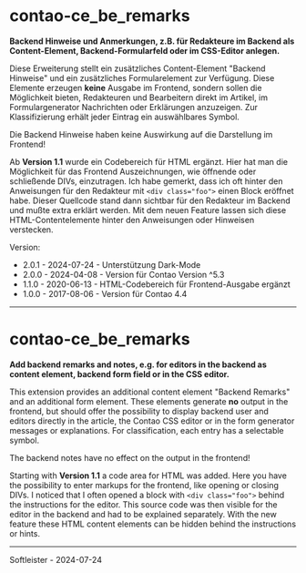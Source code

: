 # contao-ce_be_remarks
**Backend Hinweise und Anmerkungen, z.B. für Redakteure im Backend als Content-Element, 
Backend-Formularfeld oder im CSS-Editor anlegen.**

Diese Erweiterung stellt ein zusätzliches Content-Element "Backend Hinweise" und ein zusätzliches 
Formularelement zur Verfügung. Diese Elemente erzeugen **keine** Ausgabe im Frontend, sondern sollen 
die Möglichkeit bieten, Redakteuren und Bearbeitern direkt im Artikel, im Formulargenerator Nachrichten 
oder Erklärungen anzuzeigen. Zur Klassifizierung erhält jeder Eintrag ein auswählbares Symbol.

Die Backend Hinweise haben keine Auswirkung auf die Darstellung im Frontend!

Ab **Version 1.1** wurde ein Codebereich für HTML ergänzt. Hier hat man die Möglichkeit für das Frontend Auszeichnungen, wie öffnende oder schließende DIVs, einzutragen. Ich habe gemerkt, dass ich oft hinter den Anweisungen für den Redakteur mit `<div class="foo">` einen Block eröffnet habe. Dieser Quellcode stand dann sichtbar für den Redakteur im Backend und mußte extra erklärt werden. Mit dem neuen Feature lassen sich diese HTML-Contentelemente hinter den Anweisungen oder Hinweisen verstecken.



Version:<br>
* 2.0.1 - 2024-07-24 - Unterstützung Dark-Mode
* 2.0.0 - 2024-04-08 - Version für Contao Version ^5.3
* 1.1.0 - 2020-06-13 - HTML-Codebereich für Frontend-Ausgabe ergänzt
* 1.0.0 - 2017-08-06 - Version für Contao 4.4


___
# contao-ce_be_remarks
**Add backend remarks and notes, e.g. for editors in the backend as content element, backend 
form field or in the CSS editor.**

This extension provides an additional content element "Backend Remarks" and an additional form 
element. These elements generate **no** output in the frontend, but should offer the possibility 
to display backend user and editors directly in the article, the Contao CSS editor or in the form 
generator messages or explanations. For classification, each entry has a selectable symbol.

The backend notes have no effect on the output in the frontend!

Starting with **Version 1.1** a code area for HTML was added. Here you have the possibility to enter markups for the frontend, like opening or closing DIVs. I noticed that I often opened a block with `<div class="foo">` behind the instructions for the editor. This source code was then visible for the editor in the backend and had to be explained separately. With the new feature these HTML content elements can be hidden behind the instructions or hints.


___
Softleister - 2024-07-24

